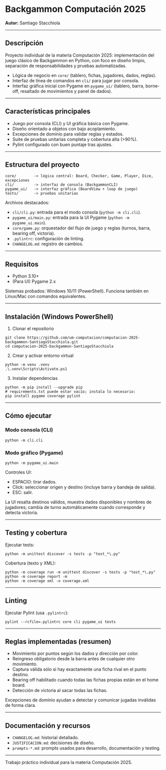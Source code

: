 # Backgammon Computación 2025

**Autor:** Santiago Stacchiola

---

## Descripción
Proyecto individual de la materia Computación 2025: implementación del juego clásico de Backgammon en Python, con foco en diseño limpio, separación de responsabilidades y pruebas automatizadas.

- Lógica de negocio en `core/` (tablero, fichas, jugadores, dados, reglas).
- Interfaz de línea de comandos en `cli/` para jugar por consola.
- Interfaz gráfica inicial con Pygame en `pygame_ui/` (tablero, barra, borne-off, resaltado de movimientos y panel de dados).

---

## Características principales

- Juego por consola (CLI) y UI gráfica básica con Pygame.
- Diseño orientado a objetos con bajo acoplamiento.
- Excepciones de dominio para validar reglas y estados.
- Suite de pruebas unitarias completa y cobertura alta (>90%).
- Pylint configurado con buen puntaje tras ajustes.

---

## Estructura del proyecto

```
core/        -> lógica central: Board, Checker, Game, Player, Dice, excepciones
cli/         -> interfaz de consola (BackgammonCLI)
pygame_ui/   -> interfaz gráfica (BoardView + loop de juego)
tests/       -> pruebas unitarias
```

Archivos destacados:
- `cli/cli.py`: entrada para el modo consola (`python -m cli.cli`).
- `pygame_ui/main.py`: entrada para la UI Pygame (`python -m pygame_ui.main`).
- `core/game.py`: orquestador del flujo de juego y reglas (turnos, barra, bearing off, victoria).
- `.pylintrc`: configuración de linting.
- `CHANGELOG.md`: registro de cambios.

---

## Requisitos

- Python 3.10+
- (Para UI) Pygame 2.x

Sistemas probados: Windows 10/11 (PowerShell). Funciona también en Linux/Mac con comandos equivalentes.

---

## Instalación (Windows PowerShell)

1) Clonar el repositorio
```
git clone https://github.com/um-computacion/computacion-2025-backgammon-SantiagoStacchiola.git
cd computacion-2025-backgammon-SantiagoStacchiola
```

2) Crear y activar entorno virtual
```
python -m venv .venv
.\.venv\Scripts\Activate.ps1
```

3) Instalar dependencias
```
python -m pip install --upgrade pip
# requirements.txt puede estar vacío; instala lo necesario:
pip install pygame coverage pylint
```

---

## Cómo ejecutar

### Modo consola (CLI)
```
python -m cli.cli
```

### Modo gráfico (Pygame)
```
python -m pygame_ui.main
```

Controles UI:
- ESPACIO: tirar dados.
- Click: seleccionar origen y destino (incluye barra y bandeja de salida).
- ESC: salir.

La UI resalta destinos válidos, muestra dados disponibles y nombres de jugadores; cambia de turno automáticamente cuando corresponde y detecta victoria.

---

## Testing y cobertura

Ejecutar tests:
```
python -m unittest discover -s tests -p "test_*\.py"
```

Cobertura (texto y XML):
```
python -m coverage run -m unittest discover -s tests -p "test_*\.py"
python -m coverage report -m
python -m coverage xml -o coverage.xml
```

---

## Linting

Ejecutar Pylint (usa `.pylintrc`):
```
pylint --rcfile=.pylintrc core cli pygame_ui tests
```

---

## Reglas implementadas (resumen)

- Movimiento por puntos según los dados y dirección por color.
- Reingreso obligatorio desde la barra antes de cualquier otro movimiento.
- Captura válida sólo si hay exactamente una ficha rival en el punto destino.
- Bearing off habilitado cuando todas las fichas propias están en el home board.
- Detección de victoria al sacar todas las fichas.

Excepciones de dominio ayudan a detectar y comunicar jugadas inválidas de forma clara.

---

## Documentación y recursos

- `CHANGELOG.md`: historial detallado.
- `JUSTIFICACION.md`: decisiones de diseño.
- `prompts-*.md`: prompts usados para desarrollo, documentación y testing.

---

Trabajo práctico individual para la materia Computación 2025.
